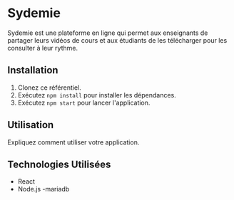 # Sydemie


Sydemie est une plateforme en ligne qui permet aux enseignants de partager leurs vidéos de cours et aux étudiants de les télécharger pour les consulter à leur rythme.

## Installation

1. Clonez ce référentiel.
2. Exécutez `npm install` pour installer les dépendances.
3. Exécutez `npm start` pour lancer l'application.

## Utilisation

Expliquez comment utiliser votre application.

## Technologies Utilisées

- React
- Node.js
-mariadb


